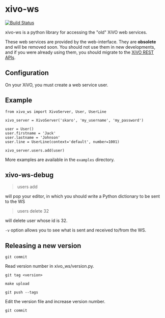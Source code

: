 xivo-ws
=========
[![Build Status](https://travis-ci.org/wazo-pbx/xivo-ws.png?branch=master)](https://travis-ci.org/wazo-pbx/xivo-ws)

xivo-ws is a python library for accessing the "old" XiVO web services.

These web services are provided by the web-interface. They are **obsolete** and
will be removed soon. You should not use them in new developments, and if you
were already using them, you should migrate to the [XiVO REST
APIs](http://documentation.xivo.io/en/stable/api_sdk/rest_api/rest_api.html).


Configuration
-------------

On your XiVO, you must create a web service user.


Example
-------

~~~
from xivo_ws import XivoServer, User, UserLine

xivo_server = XivoServer('skaro', 'my_username', 'my_password')

user = User()
user.firstname = 'Jack'
user.lastname = 'Johnson'
user.line = UserLine(context='default', number=1001)

xivo_server.users.add(user)
~~~

More examples are available in the ```examples``` directory.


xivo-ws-debug
-------------

   > users add

will pop your editor, in which you should write a Python dictionary to be sent
to the WS

   > users delete 32

will delete user whose id is 32.

```-v``` option allows you to see what is sent and received to/from the WS.


Releasing a new version
-----------------------

    git commit

Read version number in xivo_ws/version.py.

    git tag <version>

    make upload

    git push --tags

Edit the version file and increase version number.

    git commit
